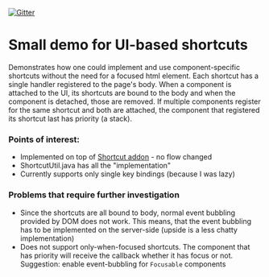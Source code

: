 [![Gitter](https://badges.gitter.im/Join%20Chat.svg)](https://gitter.im/vaadin-flow/Lobby#?utm_source=badge&utm_medium=badge&utm_campaign=pr-badge)

# Small demo for UI-based shortcuts

Demonstrates how one could implement and use component-specific shortcuts without the need for a
focused html element. Each shortcut has a single handler registered to the page's body. When a component
is attached to the UI, its shortcuts are bound to the body and when the component is detached, those
are removed. If multiple components register for the same shortcut and both are attached, the component 
that registered its shortcut last has priority (a stack).

### Points of interest:
- Implemented on top of [Shortcut addon](https://vaadin.com/directory/component/shortcut/links) - no flow changed
- ShortcutUtil.java has all the "implementation"
- Currently supports only single key bindings (because I was lazy)

### Problems that require further investigation
- Since the shortcuts are all bound to body, normal event bubbling provided by DOM does not work.
  This means, that the event bubbling has to be implemented on the server-side (upside is a less chatty implementation)
- Does not support only-when-focused shortcuts. The component that has priority will receive the callback
  whether it has focus or not.  
  Suggestion: enable event-bubbling for `Focusable` components